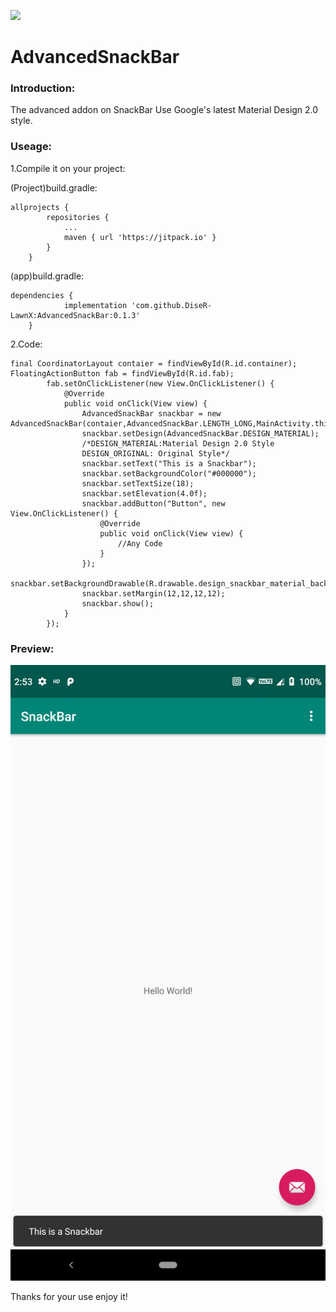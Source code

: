 ![](https://jitpack.io/v/DiseR-LawnX/AdvancedSnackBar.svg)
# AdvancedSnackBar

### Introduction:
The advanced addon on SnackBar
Use Google's latest Material Design 2.0 style.

### Useage:
1.Compile it on your project:

(Project)build.gradle:
```
allprojects {
		repositories {
			...
			maven { url 'https://jitpack.io' }
		}
	}
```
(app)build.gradle:
```
dependencies {
	        implementation 'com.github.DiseR-LawnX:AdvancedSnackBar:0.1.3'
	}
```

2.Code:
```
final CoordinatorLayout contaier = findViewById(R.id.container);
FloatingActionButton fab = findViewById(R.id.fab);
        fab.setOnClickListener(new View.OnClickListener() {
            @Override
            public void onClick(View view) {
                AdvancedSnackBar snackbar = new AdvancedSnackBar(contaier,AdvancedSnackBar.LENGTH_LONG,MainActivity.this);
                snackbar.setDesign(AdvancedSnackBar.DESIGN_MATERIAL);
				/*DESIGN_MATERIAL:Material Design 2.0 Style
				DESIGN_ORIGINAL: Original Style*/
                snackbar.setText("This is a Snackbar");
                snackbar.setBackgroundColor("#000000");
                snackbar.setTextSize(18);
                snackbar.setElevation(4.0f);
                snackbar.addButton("Button", new View.OnClickListener() {
                    @Override
                    public void onClick(View view) {
                        //Any Code
                    }
                });
                snackbar.setBackgroundDrawable(R.drawable.design_snackbar_material_background);
                snackbar.setMargin(12,12,12,12);
                snackbar.show();
            }
        });
```

### Preview:
![preview](https://raw.githubusercontent.com/DiseR-LawnX/AdvancedSnackBar/master/image/screenshot_01.png)

Thanks for your use enjoy it!
